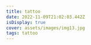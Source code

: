 ```yaml
---
title: tattoo
date: 2022-11-09T21:02:03.442Z
isDisplay: true
cover: assets/images/img13.jpg
tags: tattoo
---
```

